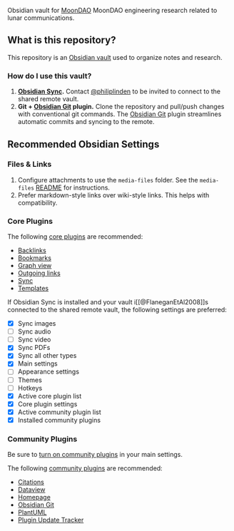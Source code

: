 Obsidian vault for [MoonDAO](MoonDAO.md) MoonDAO engineering research related to lunar communications.

## What is this repository?
This repository is an [Obsidian vault](https://help.obsidian.md/Home) used to organize notes and research.

### How do I use this vault?
1. **[Obsidian Sync](https://help.obsidian.md/Obsidian+Sync/Introduction+to+Obsidian+Sync).** Contact [@philiplinden](reference/@philiplinden.md) to be invited to connect to the shared remote vault.
2. **Git + [Obsidian Git](https://github.com/denolehov/obsidian-git) plugin.** Clone the repository and pull/push changes with conventional git commands. The [Obsidian Git](https://github.com/denolehov/obsidian-git) plugin streamlines automatic commits and syncing to the remote.
## Recommended Obsidian Settings

### Files & Links
1. Configure attachments to use the `media-files` folder. See the `media-files` [README](media-files/README.md) for instructions.
2. Prefer markdown-style links over wiki-style links. This helps with compatibility.

### Core Plugins
The following [core plugins](https://help.obsidian.md/Plugins/Core+plugins) are recommended:
- [Backlinks](https://help.obsidian.md/Plugins/Backlinks)
- [Bookmarks](https://help.obsidian.md/Plugins/Bookmarks)
- [Graph view](https://help.obsidian.md/Plugins/Graph+view)
- [Outgoing links](https://help.obsidian.md/Plugins/Outgoing+links)
- [Sync](https://help.obsidian.md/Obsidian+Sync/Introduction+to+Obsidian+Sync)
- [Templates](https://help.obsidian.md/Plugins/Templates)

If Obsidian Sync is installed and your vault i[[@FlaneganEtAl2008]]s connected to the shared remote vault, the following settings are preferred:

- [x] Sync images
- [ ] Sync audio
- [ ] Sync video
- [x] Sync PDFs
- [x] Sync all other types
- [x] Main settings
- [ ] Appearance settings
- [ ] Themes
- [ ] Hotkeys
- [x] Active core plugin list
- [x] Core plugin settings
- [x] Active community plugin list
- [x] Installed community plugins

### Community Plugins
Be sure to [turn on community plugins](https://help.obsidian.md/Extending+Obsidian/Community+plugins) in your main settings.

The following [community plugins](https://obsidian.md/plugins) are recommended:
- [Citations](https://obsidian.md/plugins?id=obsidian-citation-plugin)
- [Dataview](https://obsidian.md/plugins?id=dataview)
- [Homepage](https://obsidian.md/plugins?id=homepage)
- [Obsidian Git](https://obsidian.md/plugins?id=obsidian-git)
- [PlantUML](https://obsidian.md/plugins?id=obsidian-plantuml)
- [Plugin Update Tracker](https://obsidian.md/plugins?id=obsidian-plugin-update-tracker)